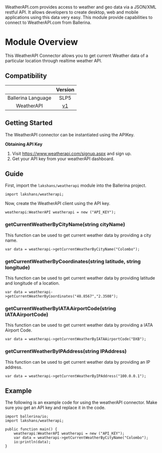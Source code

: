 WeatherAPI.com provides access to weather and geo data via a JSON/XML restful API. It allows developers to create desktop, web and mobile applications using this data very easy. This module provide capabilities to connect to WeatherAPI.com from Ballerina.

# Module Overview
This WeatherAPI Connector allows you to get current Weather data of a particular location through realtime weather API.

## Compatibility
|                    | Version                                                          |
|:------------------:|:----------------------------------------------------------------:|
| Ballerina Language | SLP5                                                             |
| WeatherAPI        | [v1](https://www.weatherapi.com/docs/#apis-realtime)              |

## Getting Started

The WeatherAPI connector can be instantiated using the APIKey.

**Obtaining API Key**


1. Visit https://www.weatherapi.com/signup.aspx and sign up.
2. Get your API key from your weatherAPI dashboard.


## Guide

First, import the `lakshans/weatherapi` module into the Ballerina project.

```ballerina
import lakshans/weatherapi;
```

Now, create the WeatherAPI client using the API key.

```ballerina
weatherapi:WeatherAPI weatherapi = new ("API_KEY");
```

### getCurrentWeatherByCityName(string cityName)

This function can be used to get current weather data by providing a city name.

```ballerina
var data = weatherapi->getCurrentWeatherByCityName("Colombo");
```

### getCurrentWeatherByCoordinates(string latitude, string longitude)

This function can be used to get current weather data by providing latitude and longitude of a location.

```ballerina
var data = weatherapi->getCurrentWeatherByCoordinates("48.8567","2.3508");
```

### getCurrentWeatherByIATAAirportCode(string IATAAirportCode)

This function can be used to get current weather data by providing a IATA Airport Code.

```ballerina
var data = weatherapi->getCurrentWeatherByIATAAirportCode("DXB");
```

### getCurrentWeatherByIPAddress(string IPAddress)
This function can be used to get current weather data by providing an IP address.

```ballerina
var data = weatherapi->getCurrentWeatherByIPAddress("100.0.0.1");
```

## Example

The following is an example code for using the weatherAPI connector. Make sure you get an API key and replace it in the code.

```ballerina
import ballerina/io;
import lakshans/weatherapi;

public function main() {
    weatherapi:WeatherAPI weatherapi = new ("API_KEY");
    var data = weatherapi->getCurrentWeatherByCityName("Colombo");
    io:println(data);
}
```
